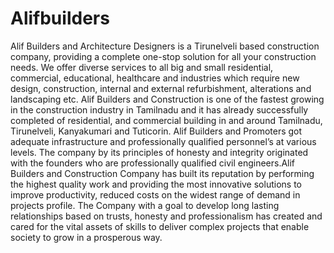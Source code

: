# Alifbuilders
Alif Builders and Architecture Designers is a Tirunelveli based construction company, providing a complete one-stop solution for all your construction needs. We offer diverse services to all big and small residential, commercial, educational, healthcare and industries which require new design, construction, internal and external refurbishment, alterations and landscaping etc. Alif Builders and Construction is one of the fastest growing in the construction industry in Tamilnadu and it has already successfully completed of residential, and commercial building in and around Tamilnadu, Tirunelveli, Kanyakumari and Tuticorin. Alif Builders and Promoters got adequate infrastructure and professionally qualified personnel’s at various levels. The company by its principles of honesty and integrity originated with the founders who are professionally qualified civil engineers.Alif Builders and Construction Company has built its reputation by performing the highest quality work and providing the most innovative solutions to improve productivity, reduced costs on the widest range of demand in projects profile. The Company with a goal to develop long lasting relationships based on trusts, honesty and professionalism has created and cared for the vital assets of skills to deliver complex projects that enable society to grow in a prosperous way.
